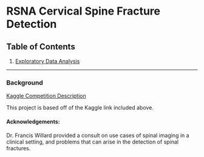 # RSNA Cervical Spine Fracture Detection

<!-- TABLE OF CONTENTS -->

## Table of Contents

  <ol>
    <li><a href="https://github.com/elizabethwillard/rsna-cervical-spine-detection/EDA">Exploratory Data Analysis</a></li>        

  </ol>


---
### Background
<a href="https://www.kaggle.com/competitions/rsna-2022-cervical-spine-fracture-detection">Kaggle Competition Description</a>

This project is based off of the Kaggle link included above. 




#### Acknowledgements:
Dr. Francis Willard provided a consult on use cases of spinal imaging in a clinical setting, and problems that can arise in the detection of spinal fractures. 
